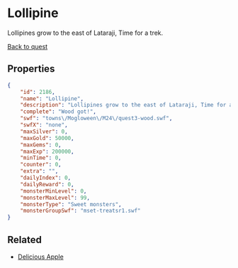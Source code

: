 # Lollipine

Lollipines grow to the east of Lataraji, Time for a trek.

[Back to quest](../quests.md)

## Properties

```json
{
    "id": 2186,
    "name": "Lollipine",
    "description": "Lollipines grow to the east of Lataraji, Time for a trek.",
    "complete": "Wood got!",
    "swf": "towns\/Mogloween\/M24\/quest3-wood.swf",
    "swfX": "none",
    "maxSilver": 0,
    "maxGold": 50000,
    "maxGems": 0,
    "maxExp": 200000,
    "minTime": 0,
    "counter": 0,
    "extra": "",
    "dailyIndex": 0,
    "dailyReward": 0,
    "monsterMinLevel": 0,
    "monsterMaxLevel": 99,
    "monsterType": "Sweet monsters",
    "monsterGroupSwf": "mset-treatsr1.swf"
}
```

## Related

- [Delicious Apple](../items/22127-delicious-apple.md)

